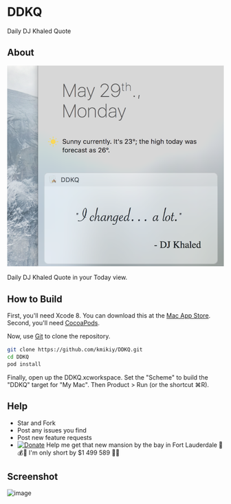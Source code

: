 # DDKQ
Daily DJ Khaled Quote

## About

![image](https://github.com/kmikiy/DDKQ/blob/master/scrnsht/1.png)

Daily DJ Khaled Quote in your Today view.

## How to Build

First, you'll need Xcode 8. You can download this at the [Mac App Store](https://itunes.apple.com/us/app/xcode/id497799835?mt=12).
Second, you'll need [CocoaPods](https://guides.cocoapods.org/using/getting-started.html). 

Now, use [Git](http://git-scm.com/) to clone the repository.

```sh
git clone https://github.com/kmikiy/DDKQ.git
cd DDKQ
pod install
```

Finally, open up the DDKQ.xcworkspace. Set the "Scheme" to build the "DDKQ" target for "My Mac". Then Product > Run (or the shortcut ⌘R).

## Help

+ Star and Fork
+ Post any issues you find
+ Post new feature requests
+ [![Donate](https://www.paypalobjects.com/en_US/i/btn/btn_donate_SM.gif)](https://www.paypal.com/cgi-bin/webscr?cmd=_s-xclick&hosted_button_id=WL5N9L2DGV4BE) Help me get that new mansion by the bay in Fort Lauderdale 💸💰💵 I'm only short by $1 499 589 🙏🏻

## Screenshot

![image](https://github.com/kmikiy/DDKQ/blob/master/scrnsht/2.png)
